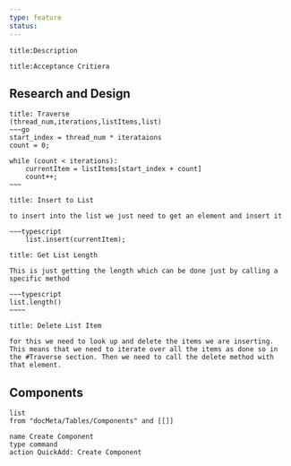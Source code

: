 ```yaml
---
type: feature
status:
---
```




```ad-note
title:Description
```



```ad-abstract
title:Acceptance Critiera
```


## Research and Design


```ad-note
title: Traverse 
(thread_num,iterations,listItems,list)
~~~go
start_index = thread_num * iterataions
count = 0;

while (count < iterations):
	currentItem = listItems[start_index + count]
	count++;
~~~
```


```ad-note
title: Insert to List

to insert into the list we just need to get an element and insert it

~~~typescript
	list.insert(currentItem);
```

```ad-note
title: Get List Length 

This is just getting the length which can be done just by calling a specific method

~~~typescript
list.length()
~~~~
```

```ad-note
title: Delete List Item

for this we need to look up and delete the items we are inserting. This means that we need to iterate over all the items as done so in the #Traverse section. Then we need to call the delete method with that element.

```



## Components 
```dataview
list
from "docMeta/Tables/Components" and [[]]
```



```button
name Create Component
type command
action QuickAdd: Create Component
```





